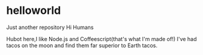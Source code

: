 # helloworld
Just another repository
Hi Humans

Hubot here,I like Node.js and Coffeescript(that's what I'm made of!)
I've had tacos on the moon and find them far superior to Earth tacos.
